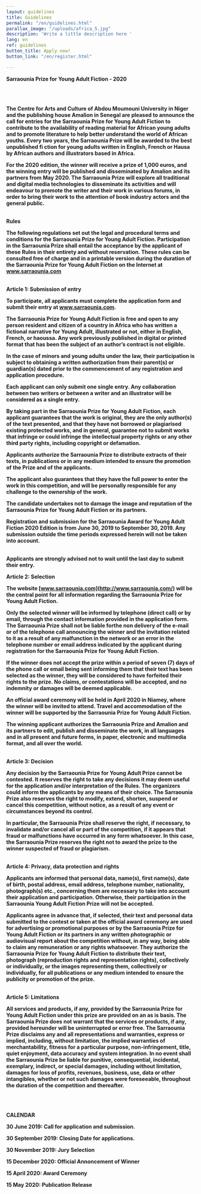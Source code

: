 ```yaml
---
layout: guidelines
title: Guidelines
permalink: "/en/guidelines.html"
parallax_image: "/uploads/africa_5.jpg"
description: 'Write a little description here '
lang: en
ref: guidelines
button_title: Apply now!
button_link: "/en/register.html"

---
```

<p><b><b>Sarraounia Prize for Young Adult Fiction - 2020</b></p>

<br> <br>

The **Centre for Arts and Culture of Abdou Moumouni University** in Niger and the publishing house **Amalion** in Senegal are pleased to announce the call for entries for the **Sarraounia Prize for Young Adult Fiction** to contribute to the availability of reading material for African young adults and to promote literature to help better understand the world of African youths. Every two years, the Sarraounia Prize will be awarded to the best unpublished fi ction for young adults written in English, French or Hausa by African authors and illustrators based in Africa.

For the 2020 edition, the winner will receive a prize of **1,000 euros**, and the winning entry will be published and disseminated by Amalion and its partners from **May 2020**. The Sarraounia Prize will explore all traditional and digital media technologies to disseminate its activities and will endeavour to promote the writer and their work in various forums, in order to bring their work to the attention of book industry actors and the general public.<br> <br>

**Rules**

The following regulations set out the legal and procedural terms and conditions for the Sarraounia Prize for Young Adult Fiction. Participation in the Sarraounia Prize shall entail the acceptance by the applicant of these Rules in their entirety and without reservation. These rules can be consulted free of charge and in a printable version during the duration of the Sarraounia Prize for Young Adult Fiction on the Internet at www.sarraounia.com<br><br>

**Article 1: Submission of entry**

To participate, all applicants must complete the application form and submit their entry at www.sarraounia.com.

The Sarraounia Prize for Young Adult Fiction is free and open to any person resident and citizen of a country in Africa who has written a fictional narrative for Young Adult, illustrated or not, either in English, French, or haoussa. Any work previously published in digital or printed format that has been the subject of an author’s contract is not eligible.

In the case of minors and young adults under the law, their participation is subject to obtaining a written authorization from their parent(s) or guardian(s) dated prior to the commencement of any registration and application procedure.

Each applicant can only submit one single entry. Any collaboration between two writers or between a writer and an illustrator will be considered as a single entry.

By taking part in the Sarraounia Prize for Young Adult Fiction, each applicant guarantees that the work is original, they are the only author(s) of the text presented, and that they have not borrowed or plagiarised existing protected works, and in general, guarantee not to submit works that infringe or could infringe the intellectual property rights or any other third party rights, including copyright or defamation.

Applicants authorize the Sarraounia Prize to distribute extracts of their texts, in publications or in any medium intended to ensure the promotion of the Prize and of the applicants.

The applicant also guarantees that they have the full power to enter the work in this competition, and will be personally responsible for any challenge to the ownership of the work.

The candidate undertakes not to damage the image and reputation of the Sarraounia Prize for Young Adult Fiction or its partners.

Registration and submission for the Sarraounia Award for Young Adult Fiction 2020 Edition is from **June 30, 2019 to September 30, 2019**. Any submission outside the time periods expressed herein will not be taken into account.<br><br>

**Applicants are strongly advised not to wait until the last day to submit their entry.**

**Article 2: Selection**

The website [www.sarraounia.com](http://www.sarraounia.com/) will be the central point for all information regarding the Sarraounia Prize for Young Adult Fiction.

Only the selected winner will be informed by telephone (direct call) or by email, through the contact information provided in the application form. The Sarraounia Prize shall not be liable forthe non delivery of the e-mail or of the telephone call announcing the winner and the invitation related to it as a result of any malfunction in the network or an error in the telephone number or email address indicated by the applicant during registration for the Sarraounia Prize for Young Adult Fiction.

If the winner does not accept the prize within a period of **seven (7) days** of the phone call or email being sent informing them that their text has been selected as the winner, they will be considered to have forfeited their rights to the prize. No claims, or contestations will be accepted, and no indemnity or damages will be deemed applicable.

An official award ceremony will be held in **April 2020** in Niamey, where the winner will be invited to attend. Travel and accommodation of the winner will be supported by the Sarraounia Prize for Young Adult Fiction.

The winning applicant authorizes the Sarraounia Prize and Amalion and its partners to edit, publish and disseminate the work, in all languages and in all present and future forms, in paper, electronic and multimedia format, and all over the world.<br><br>

**Article 3: Decision**

Any decision by the Sarraounia Prize for Young Adult Prize cannot be contested. It reserves the right to take any decisions it may deem useful for the application and/or interpretation of the Rules. The organizers could inform the applicants by any means of their choice. The Sarraounia Prize also reserves the right to modify, extend, shorten, suspend or cancel this competition, without notice, as a result of any event or circumstances beyond its control.

In particular, the Sarraounia Prize shall reserve the right, if necessary, to invalidate and/or cancel all or part of the competition, if it appears that fraud or malfunctions have occurred in any form whatsoever. In this case, the Sarraounia Prize reserves the right not to award the prize to the winner suspected of fraud or plagiarism.<br><br>

**Article 4: Privacy, data protection and rights**

Applicants are informed that personal data, name(s), first name(s), date of birth, postal address, email address, telephone number, nationality, photograph(s) etc., concerning them are necessary to take into account their application and participation. Otherwise, their participation in the Sarraounia Young Adult Fiction Prize will not be accepted.

Applicants agree in advance that, if selected, their text and personal data submitted to the contest or taken at the official award ceremony are used for advertising or promotional purposes or by the Sarraounia Prize for Young Adult Fiction or its partners in any written photographic or audiovisual report about the competition without, in any way, being able to claim any remuneration or any rights whatsoever. They authorize the Sarraounia Prize for Young Adult Fiction to distribute their text, photograph (reproduction rights and representation rights), collectively or individually, or the images representing them, collectively or individually, for all publications or any medium intended to ensure the publicity or promotion of the prize.<br><br>

**Article 5: Limitations**

All services and products, if any, provided by the Sarraounia Prize for Young Adult Fiction under this prize are provided on an as is basis. The Sarraounia Prize does not warrant that the services or products, if any, provided hereunder will be uninterrupted or error free. The Sarraounia Prize disclaims any and all representations and warranties, express or implied, including, without limitation, the implied warranties of merchantability, fitness for a particular purpose, non-infringement, title, quiet enjoyment, data accuracy and system integration. In no event shall the Sarraounia Prize be liable for punitive, consequential, incidental, exemplary, indirect, or special damages, including without limitation, damages for loss of profits, revenues, business, use, data or other intangibles, whether or not such damages were foreseeable, throughout the duration of the competition and thereafter.

<br><br>

**CALENDAR**

**30 June 2019:** Call for application and submission.

**30 September 2019**: Closing Date for applications.

**30 November 2019**: Jury Selection

**15 December 2020:** Official Annoncement of Winner

**15 April 2020:** Award Ceremony

**15 May 2020:** Publication Release